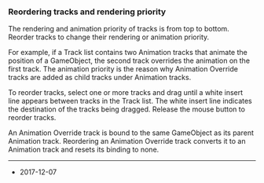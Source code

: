 ### Reordering tracks and rendering priority

The rendering and animation priority of tracks is from top to bottom. Reorder tracks to change their rendering or animation priority.

For example, if a Track list contains two Animation tracks that animate the position of a GameObject, the second track overrides the animation on the first track. The animation priority is the reason why Animation Override tracks are added as child tracks under Animation tracks.

To reorder tracks, select one or more tracks and drag until a white insert line appears between tracks in the Track list. The white insert line indicates the destination of the tracks being dragged. Release the mouse button to reorder tracks.

An Animation Override track is bound to the same GameObject as its parent Animation track. Reordering an Animation Override track converts it to an Animation track and resets its binding to none.


---
* <span class="page-edit">2017-12-07  <!-- include IncludeTextAmendPageSomeEdit --></span>
